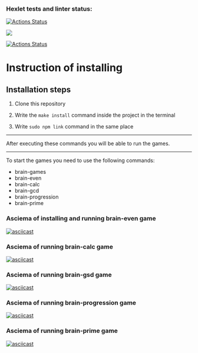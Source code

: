 ### Hexlet tests and linter status:
[![Actions Status](https://github.com/Asma-pixel/frontend-project-lvl1/workflows/hexlet-check/badge.svg)](https://github.com/Asma-pixel/frontend-project-lvl1/actions)

<a href="https://codeclimate.com/github/codeclimate/codeclimate/maintainability"><img src="https://api.codeclimate.com/v1/badges/a99a88d28ad37a79dbf6/maintainability" /></a>

[![Actions Status](https://github.com/Asma-pixel/frontend-project-lvl1/actions/workflows/github-actions-eslint.yml/badge.svg)](https://github.com/Asma-pixel/frontend-project-lvl1/actions)


Instruction of installing
===

Installation steps
---

1. Сlone this repository

2. Write the `make install` command inside the project in the terminal 

3. Write `sudo npm link` command in the same place

---

After executing these commands you will be able to run the games. 

---

To start the games you need to use the following commands:
* brain-games
* brain-even
* brain-calc
* brain-gcd
* brain-progression
* brain-prime

### Asciema of installing and running brain-even game
[![asciicast](https://asciinema.org/a/Xgt8iG7zRXRe9EWYpKncMOImZ.svg)](https://asciinema.org/a/Xgt8iG7zRXRe9EWYpKncMOImZ)

### Asciema of running brain-calc game
[![asciicast](https://asciinema.org/a/m7A9vLj9WhAkmfZ6CRuR2wiPX.svg)](https://asciinema.org/a/m7A9vLj9WhAkmfZ6CRuR2wiPX)

### Asciema of running brain-gsd game
[![asciicast](https://asciinema.org/a/DH6Mvt18U3nKTZcgxVsYVcL5U.svg)](https://asciinema.org/a/DH6Mvt18U3nKTZcgxVsYVcL5U)

### Asciema of running brain-progression game
[![asciicast](https://asciinema.org/a/SK2kAWAimww9eIy5qZnMoh0Xp.svg)](https://asciinema.org/a/SK2kAWAimww9eIy5qZnMoh0Xp)

### Asciema of running brain-prime game
[![asciicast](https://asciinema.org/a/jGEsnC9lq7ZElmPyx5ONxCQ7s.svg)](https://asciinema.org/a/jGEsnC9lq7ZElmPyx5ONxCQ7s)